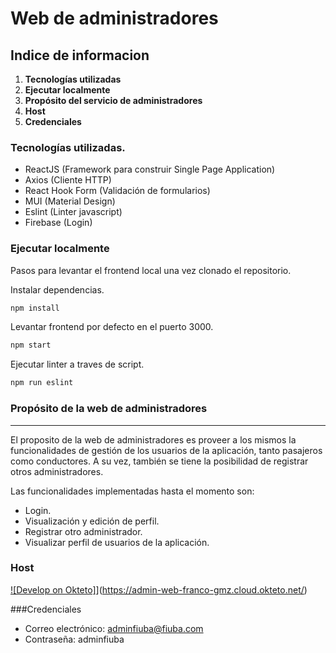 <h1>Web de administradores</h1>

## Indice de informacion
1. **Tecnologías utilizadas**
2. **Ejecutar localmente**
3. **Propósito del servicio de administradores**
4. **Host**
5. **Credenciales**

### Tecnologías utilizadas.

- ReactJS (Framework para construir Single Page Application)
- Axios (Cliente HTTP)
- React Hook Form (Validación de formularios)
- MUI (Material Design)
- Eslint (Linter javascript)
- Firebase (Login)

### Ejecutar localmente

Pasos para levantar el frontend local una vez clonado el repositorio.

Instalar dependencias.
```bash
npm install
```
Levantar frontend por defecto en el puerto 3000.
```bash
npm start
```

Ejecutar linter a traves de script.

```bash
npm run eslint
```

### Propósito de la web de administradores
---
El proposito de la web de administradores es proveer a los mismos la funcionalidades de gestión de los usuarios de la aplicación, tanto pasajeros como conductores. A su vez, también se tiene la posibilidad de registrar otros administradores.

Las funcionalidades implementadas hasta el momento son:

- Login.
- Visualización y edición de perfil.
- Registrar otro administrador.
- Visualizar perfil de usuarios de la aplicación.

### Host
[![Develop on Okteto]](https://okteto.com/develop-okteto.svg)](https://admin-web-franco-gmz.cloud.okteto.net/)

###Credenciales
- Correo electrónico: adminfiuba@fiuba.com
- Contraseña: adminfiuba
